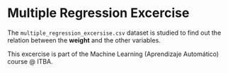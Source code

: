 # Multiple Regression Excercise

The `multiple_regression_excersise.csv` dataset is studied to find out the relation between the
**weight** and the other variables.

This excercise is part of the Machine Learning (Aprendizaje Automático) course @ ITBA.
